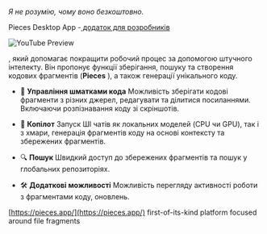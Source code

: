 <!--
date: 2024-03-13T10:14:55
-->

_Я не розумію, чому воно безкоштовно._ 

Pieces Desktop App -[ додаток для розробників](https://youtu.be/KOb4eRaOhuc)

![YouTube Preview](https://img.youtube.com/vi/KOb4eRaOhuc/mqdefault.jpg)

, який допомагає покращити робочий процес за допомогою штучного інтелекту. Він пропонує функції зберігання, пошуку та створення кодових фрагментів (**Pieces** ), а також генерації унікального коду.

- 🤖 **Управління шматками кода**  Можливість зберігати кодові фрагменти з різних джерел, редагувати та ділитися посиланнями. Включаючи розпізнавання коду зі скріншотів.

- 🚀 **Копілот**  Запуск ШІ чатів як локальних моделей (CPU чи GPU), так і з хмари, генерація фрагментів коду на основі контексту та збережених фрагментів.

- 🔍 **Пошук**  Швидкий доступ до збережених фрагментів та пошук у глобальних репозиторіях.

- 🛠 **Додаткові можливості**  Можливість перегляду активності роботи з фрагментами коду, оновлень.

[https://pieces.app/](https://pieces.app/) 
first-of-its-kind platform focused around file fragments